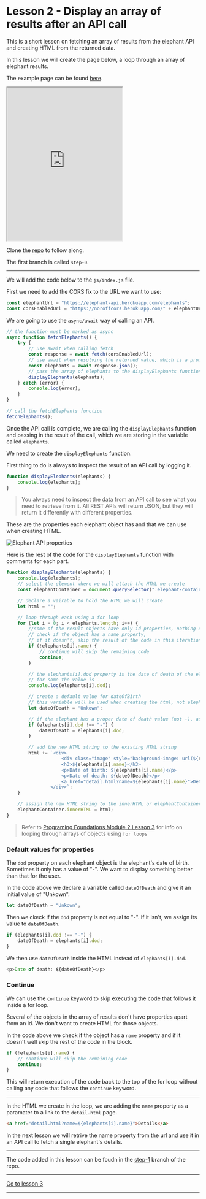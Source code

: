 # Lesson 2 - Display an array of results after an API call

This is a short lesson on fetching an array of results from the elephant API and creating HTML from the returned data.

In this lesson we will create the page below, a loop through an array of elephant results.

The example page can be found <a href="https://js-api-calls-step-1.netlify.com/" target="_blank">here</a>.

<iframe src="https://js-api-calls-step-1.netlify.com/" style="height:400px"></iframe>

Clone the [repo](https://github.com/javascript-repositories/javascript-1-api-calls) to follow along.

The first branch is called `step-0`.

---

We will add the code below to the `js/index.js` file.

First we need to add the CORS fix to the URL we want to use:

```js
const elephantUrl = "https://elephant-api.herokuapp.com/elephants";
const corsEnabledUrl = "https://noroffcors.herokuapp.com/" + elephantUrl;
```

We are going to use the `async/await` way of calling an API.

```js
// the function must be marked as async
async function fetchElephants() {
    try {
        // use await when calling fetch
        const response = await fetch(corsEnabledUrl);
        // use await when resolving the returned value, which is a promise
        const elephants = await response.json();
        // pass the array of elephants to the displayElephants function
        displayElephants(elephants);
    } catch (error) {
        console.log(error);
    }
}

// call the fetchElephants function
fetchElephants();
```

Once the API call is complete, we are calling the `displayElephants` function and passing in the result of the call, which we are storing in the variable called `elephants`.

We need to create the `displayElephants` function.

First thing to do is always to inspect the result of an API call by logging it.

```js
function displayElephants(elephants) {
    console.log(elephants);
}
```

> You always need to inspect the data from an API call to see what you need to retrieve from it. All REST APIs will return JSON, but they will return it differently with different properties.

These are the properties each elephant object has and that we can use when creating HTML.

<img src="/images/js1/elephant-api-properties.png" alt="Elephant API properties" style="max-width:800px">

Here is the rest of the code for the `displayElephants` function with comments for each part.

```js
function displayElephants(elephants) {
    console.log(elephants);
    // select the element where we will attach the HTML we create
    const elephantContainer = document.querySelector(".elephant-container");

    // declare a vairable to hold the HTML we will create
    let html = "";

    // loop through each using a for loop
    for (let i = 0; i < elephants.length; i++) {
        //some of the result objects have only id properties, nothing else
        // check if the object has a name property,
        // if it doesn't, skip the result of the code in this iteration of the loop and go to the next object
        if (!elephants[i].name) {
            // continue will skip the remaining code
            continue;
        }

        // the elephants[i].dod property is the date of death of the elephant, but some elephants don't have a proper value
        // for some the value is -
        console.log(elephants[i].dod);

        // create a default value for dateOfBirth
        // this variable will be used when creating the html, not elephants[i].dod
        let dateOfDeath = "Unkown";

        // if the elephant has a proper date of death value (not -), assign it to the dateOfDeath variable
        if (elephants[i].dod !== "-") {
            dateOfDeath = elephants[i].dod;
        }

        // add the new HTML string to the existing HTML string
        html += `<div>
                    <div class="image" style="background-image: url(${elephants[i].image});"></div>
                    <h3>${elephants[i].name}</h3>
                    <p>Date of birth: ${elephants[i].name}</p>                    
                    <p>Date of death: ${dateOfDeath}</p>
                    <a href="detail.html?name=${elephants[i].name}">Details</a>
                </div>`;
    }

    // assign the new HTML string to the innerHTML or elephantContainer
    elephantContainer.innerHTML = html;
}
```

> Refer to [Programing Foundations Module 2 Lesson 3](https://interactive-content.now.sh/programming-foundations/2/3) for info on looping through arrays of objects using `for loops`

### Default values for properties

The `dod` property on each elephant object is the elephant's date of birth. Sometimes it only has a value of "-". We want to display something better than that for the user.

In the code above we declare a variable called `dateOfDeath` and give it an initial value of "Unkown".

```js
let dateOfDeath = "Unkown";
```

Then we ckeck if the `dod` property is not equal to "-". If it isn't, we assign its value to `dateOfDeath`.

```js
if (elephants[i].dod !== "-") {
    dateOfDeath = elephants[i].dod;
}
```

We then use `dateOfDeath` inside the HTML instead of `elephants[i].dod`.

```js
<p>Date of death: ${dateOfDeath}</p>
```

### Continue

We can use the `continue` keyword to skip executing the code that follows it inside a for loop.

Several of the objects in the array of results don't have properties apart from an id. We don't want to create HTML for those objects.

In the code above we check if the object has a `name` property and if it doesn't well skip the rest of the code in the block.

```js
if (!elephants[i].name) {
    // continue will skip the remaining code
    continue;
}
```

This will return execution of the code back to the top of the for loop without calling any code that follows the `continue` keyword.

---

In the HTML we create in the loop, we are adding the `name` property as a paramater to a link to the `detail.html` page.

```html
<a href="detail.html?name=${elephants[i].name}">Details</a>
```

In the next lesson we will retrive the name property from the url and use it in an API call to fetch a single elephant's details.

---

The code added in this lesson can be foudn in the <a href="https://github.com/javascript-repositories/javascript-1-api-calls/blob/step-1/js/index.js" target="_blank">step-1</a> branch of the repo.

---

[Go to lesson 3](3)

---

